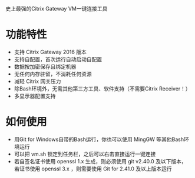 史上最强的Citrix Gateway VM一键连接工具

# 功能特性

- 支持 Citrix Gateway 2016 版本
- 支持自配置，首次运行自动启动自配置
- 数据按加密保存且绑定机器
- 无任何内存驻留，不消耗任何资源
- 减轻 Citrix 网关压力
- 除Bash环境外，无需其他第三方工具、软件支持（不需要Citrix Receiver！）
- 多显示器配置支持
  
# 如何使用

- 用Git for Windows自带的Bash运行，你也可以使用 MingGW 等其他Bash环境运行
- 可以把 vm.sh 锁定到任务栏，之后可以右击直接运行一键连接
- 若自签名证书使用 openssl 1.x 生成，则必须使用 git v2.40.0 及以下版本，若证书使用 openssl 3.x ，则需要使用 Git for 2.41.0 及以上版本运行
  
